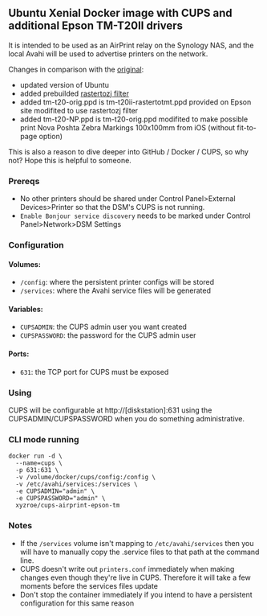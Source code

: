 ## Ubuntu Xenial Docker image with CUPS and additional Epson TM-T20II drivers
It is intended to be used as an AirPrint relay on the Synology NAS, and the local Avahi will be used to advertise printers on the network.

Сhanges in comparison with the [original](https://github.com/quadportnick/docker-cups-airprint):
* updated version of Ubuntu
* added prebuilded [rastertozj filter](https://github.com/nemik/epson-tm-t20-cups/blob/master/rastertozj) 
* added tm-t20-orig.ppd is tm-t20ii-rastertotmt.ppd provided on Epson site modifited to use rastertozj filter
* added tm-t20-NP.ppd is tm-t20-orig.ppd modifited to make possible print Nova Poshta Zebra Markings 100x100mm from iOS (without fit-to-page option)

This is also a reason to dive deeper into GitHub / Docker / CUPS, so why not? Hope this is helpful to someone.

### Prereqs
* No other printers should be shared under Control Panel>External Devices>Printer so that the DSM's CUPS is not running. 
* `Enable Bonjour service discovery` needs to be marked under Control Panel>Network>DSM Settings 

### Configuration

#### Volumes:
* `/config`: where the persistent printer configs will be stored
* `/services`: where the Avahi service files will be generated

#### Variables:
* `CUPSADMIN`: the CUPS admin user you want created
* `CUPSPASSWORD`: the password for the CUPS admin user

#### Ports:
* `631`: the TCP port for CUPS must be exposed

### Using
CUPS will be configurable at http://[diskstation]:631 using the CUPSADMIN/CUPSPASSWORD when you do something administrative.

### CLI mode running
```
docker run -d \
  --name=cups \
  -p 631:631 \
  -v /volume/docker/cups/config:/config \
  -v /etc/avahi/services:/services \
  -e CUPSADMIN="admin" \
  -e CUPSPASSWORD="admin" \
  xyzroe/cups-airprint-epson-tm
```

### Notes
* If the `/services` volume isn't mapping to `/etc/avahi/services` then you will have to manually copy the .service files to that path at the command line.
* CUPS doesn't write out `printers.conf` immediately when making changes even though they're live in CUPS. Therefore it will take a few moments before the services files update
* Don't stop the container immediately if you intend to have a persistent configuration for this same reason

